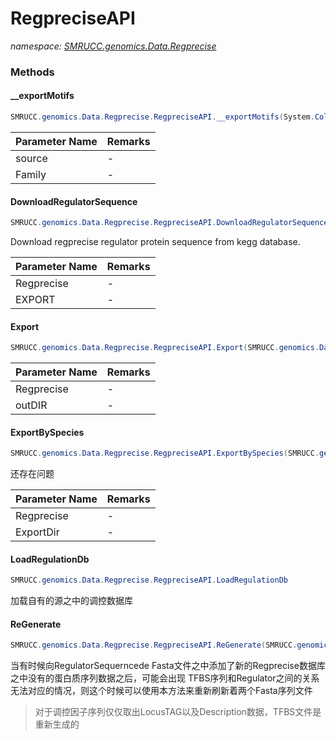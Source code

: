 ﻿# RegpreciseAPI
_namespace: [SMRUCC.genomics.Data.Regprecise](./index.md)_





### Methods

#### __exportMotifs
```csharp
SMRUCC.genomics.Data.Regprecise.RegpreciseAPI.__exportMotifs(System.Collections.Generic.IEnumerable{System.Collections.Generic.KeyValuePair{System.String,SMRUCC.genomics.Data.Regtransbase.WebServices.FastaObject}},System.String,SMRUCC.genomics.Data.Regprecise.TranscriptionFactors)
```


|Parameter Name|Remarks|
|--------------|-------|
|source|-|
|Family|-|


#### DownloadRegulatorSequence
```csharp
SMRUCC.genomics.Data.Regprecise.RegpreciseAPI.DownloadRegulatorSequence(SMRUCC.genomics.Data.Regprecise.TranscriptionFactors,System.String)
```
Download regprecise regulator protein sequence from kegg database.

|Parameter Name|Remarks|
|--------------|-------|
|Regprecise|-|
|EXPORT|-|


#### Export
```csharp
SMRUCC.genomics.Data.Regprecise.RegpreciseAPI.Export(SMRUCC.genomics.Data.Regprecise.TranscriptionFactors,System.String)
```


|Parameter Name|Remarks|
|--------------|-------|
|Regprecise|-|
|outDIR|-|


#### ExportBySpecies
```csharp
SMRUCC.genomics.Data.Regprecise.RegpreciseAPI.ExportBySpecies(SMRUCC.genomics.Data.Regprecise.TranscriptionFactors,System.String)
```
还存在问题

|Parameter Name|Remarks|
|--------------|-------|
|Regprecise|-|
|ExportDir|-|


#### LoadRegulationDb
```csharp
SMRUCC.genomics.Data.Regprecise.RegpreciseAPI.LoadRegulationDb
```
加载自有的源之中的调控数据库

#### ReGenerate
```csharp
SMRUCC.genomics.Data.Regprecise.RegpreciseAPI.ReGenerate(SMRUCC.genomics.Data.Regprecise.TranscriptionFactors,System.String,System.String)
```
当有时候向RegulatorSequerncede Fasta文件之中添加了新的Regprecise数据库之中没有的蛋白质序列数据之后，可能会出现
 TFBS序列和Regulator之间的关系无法对应的情况，则这个时候可以使用本方法来重新刷新着两个Fasta序列文件
> 对于调控因子序列仅仅取出LocusTAG以及Description数据，TFBS文件是重新生成的


